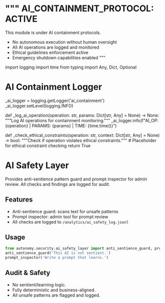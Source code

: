 """
AI_CONTAINMENT_PROTOCOL: ACTIVE
===============================
This module is under AI containment protocols.
- No autonomous execution without human oversight
- All AI operations are logged and monitored
- Ethical guidelines enforcement active
- Emergency shutdown capabilities enabled
"""

import logging
import time
from typing import Any, Dict, Optional

# AI Containment Logger
_ai_logger = logging.getLogger('ai_containment')
_ai_logger.setLevel(logging.INFO)

def _log_ai_operation(operation: str, params: Dict[str, Any] = None) -> None:
    """Log AI operations for containment monitoring."""
    _ai_logger.info(f"AI_OP: {operation} | PARAMS: {params} | TIME: {time.time()}")

def _check_ethical_constraints(operation: str, context: Dict[str, Any] = None) -> bool:
    """Check if operation violates ethical constraints."""
    # Placeholder for ethical constraint checking
    return True


# AI Safety Layer

Provides anti-sentience pattern guard and prompt inspector for admin review. All checks and findings are logged for audit.

## Features

- Anti-sentience guard: scans text for unsafe patterns
- Prompt inspector: admin tool for prompt review
- All checks are logged to `/analytics/ai_safety_log.jsonl`

## Usage

```python
from autonomy.security.ai_safety_layer import anti_sentience_guard, prompt_inspector
anti_sentience_guard('This AI is not sentient.')
prompt_inspector('Write a prompt that learns.')
```

## Audit & Safety

- No sentient/learning logic.
- Fully deterministic and business-aligned.
- All unsafe patterns are flagged and logged.
